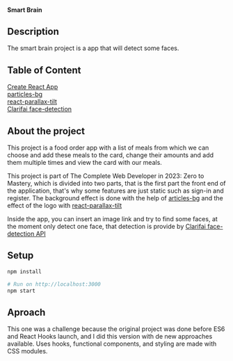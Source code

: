 #### Smart Brain

## Description
The smart brain project is a app that will detect some faces.

## Table of Content
[Create React App](https://github.com/facebook/create-react-app) <br />
[particles-bg](https://www.npmjs.com/package/particles-bg) <br />
[react-parallax-tilt](https://www.npmjs.com/package/react-parallax-tilt) <br />
[Clarifai face-detection](https://clarifai.com/clarifai/main/models/face-detection) <br />

## About the project 
This project is a food order app with a list of meals from which we can choose and add these meals to the card, change their amounts and add them multiple times and view the card with our meals.

This project is part of The Complete Web Developer in 2023: Zero to Mastery, which is divided into two parts, that is the first part the front end of the application, that's why some features are just static such as sign-in and register. The background effect is done with the help of [articles-bg](https://www.npmjs.com/package/particles-bg) and the effect of the logo with [react-parallax-tilt](https://www.npmjs.com/package/react-parallax-tilt)

Inside the app, you can insert an image link and try to find some faces, at the moment only detect one face, that detection is provide by [Clarifai face-detection API](https://clarifai.com/clarifai/main/models/face-detection) 

## Setup

```ruby
npm install

# Run on http://localhost:3000
npm start
```

## Aproach
This one was a challenge because the original project was done before ES6 and React Hooks launch, and I did this version with de new approaches available. Uses hooks, functional components, and styling are made with CSS modules. 
